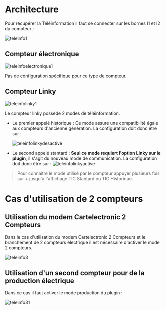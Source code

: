 Architecture
===
Pour récupérer la Téléinformation il faut se connecter sur les bornes I1 et I2 du compteur :

![teleinfo1](../images/teleinfo_compteur.png)

## Compteur électronique

![teleinfoelectronique1](../images/teleinfo_electronique1.png)

Pas de configuration spécifique pour ce type de compteur.

## Compteur Linky

![teleinfolinky1](../images/teleinfo_linky1.png)

Le compteur linky possède 2 modes de téléinformation.
-    Le premier appelé historique : Ce mode assure une compatibilité égale aux compteurs d'ancienne génération.
     La configuration doit donc être sur :

     ![teleinfolinkydesactive](../images/teleinformation_linky_des.png)

-    Le second appelé stantard : **Seul ce mode requiert l'option Linky sur le plugin**, il s'agit du nouveau mode de communication.
     La configuration doit donc être sur :
     ![teleinfolinkyactive](../images/teleinformation_linky_act.png)

>Pour connaitre le mode utilisé par le compteur appuyer plusieurs fois sur + jusqu'à l'affichage TIC Stantard ou TIC Historique.

Cas d'utilisation de 2 compteurs
===

## Utilisation du modem Cartelectronic 2 Compteurs
Dans le cas d'utilisation du modem Cartelectronic 2 Compteurs et le branchement de 2 compteurs électrique il est nécessaire d'activer le mode 2 compteurs.

![teleinfo3](../images/teleinformation_2compteurs.png)

## Utilisation d'un second compteur pour de la production électrique
Dans ce cas il faut activer le mode production du plugin :

![teleinfo31](../images/teleinformation_production.png)

